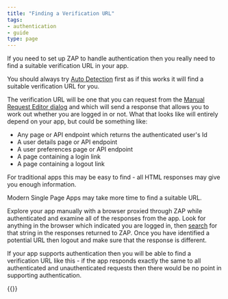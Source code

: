 ```yaml
---
title: "Finding a Verification URL"
tags: 
- authentication
- guide
type: page
---
```


If you need to set up ZAP to handle authentication then you really need to find a suitable verification URL in your app.

You should always try [Auto Detection](../auto-detection) first as if this works it will find a suitable verification URL for you.

The verification URL will be one that you can request from the [Manual Request Editor dialog](/docs/desktop/addons/requester/dialogs/) and which will send a response that allows you to work out whether you are logged in or not. What that looks like will entirely depend on your app, but could be something like:

* Any page or API endpoint which returns the authenticated user's Id
* A user details page or API endpoint
* A user preferences page or API endpoint
* A page containing a login link
* A page containing a logout link

For traditional apps this may be easy to find - all HTML responses may give you enough information.

Modern Single Page Apps may take more time to find a suitable URL.

Explore your app manually with a browser proxied through ZAP while authenticated and examine all of the responses from the app.
Look for anything in the browser which indicated you are logged in, then [search](/docs/desktop/ui/tabs/search/) for that string in the responses returned to ZAP.
Once you have identified a potential URL then logout and make sure that the response is different.

If your app supports authentication then you will be able to find a verification URL like this - if the app responds exactly the same to all authenticated and unauthenticated requests then there would be no point in supporting authentication.

{{<prevnext prevUrl="../handling-auth-yourself/" prevTitle="Handling authentication yourself" nextUrl="../session-handling/" nextTitle="Session handling">}}